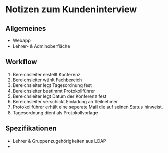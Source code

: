 # Notizen zum Kundeninterview
## Allgemeines
- Webapp
- Lehrer- & Adminoberfläche
## Workflow
1. Bereichsleiter erstellt Konferenz
2. Bereichsleiter wählt Fachbereich
3. Bereichsleiter legt Tagesordnung fest
4. Bereichsleiter bestimmt Protokollführer
5. Bereichsleiter legt Datum der Konferenz fest
6. Bereichsleiter verschickt Einladung an Teilnehmer
7. Protokollführer erhält eine seperate Mail die auf seinen Status hinweist.
8. Tagesordnung dient als Protokollvorlage

## Spezifikationen
- Lehrer & Gruppenzugehörigkeiten aus LDAP
- 
